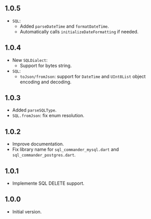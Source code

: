 ## 1.0.5

- `SQL`:
  - Added `parseDateTime` and `formatDateTime`.
  - Automatically calls `initializeDateFormatting` if needed.

## 1.0.4

- New `SQLDialect`:
  - Support for bytes string.
- `SQL`:
  - `toJson/fromJson`: support for `DateTime` and `UInt8List` object encoding and decoding. 

## 1.0.3

- Added `parseSQLType`.
- `SQL.fromJson`: fix enum resolution.

## 1.0.2

- Improve documentation.
- Fix library name for `sql_commander_mysql.dart` and `sql_commander_postgres.dart`.

## 1.0.1

- Implemente SQL DELETE support.

## 1.0.0

- Initial version.
